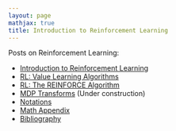 ```yaml
---
layout: page
mathjax: true
title: Introduction to Reinforcement Learning
---
```


Posts on Reinforcement Learning:
- [Introduction to Reinforcement Learning](/reinforcement_learning/2021/02/13/introduction_to_reinforcement_learning/)
- [RL: Value Learning Algorithms](/reinforcement_learning/2021/02/14/value_learning_algorithms/)
- [RL: The REINFORCE Algorithm](/reinforcement_learning/2021/02/14/reinforce/)
- [MDP Transforms](/reinforcement_learning/mdp_transforms/) (Under construction)
- [Notations](/reinforcement_learning/notations/)
- [Math Appendix](/reinforcement_learning/math_appendix/)
- [Bibliography](/reinforcement_learning/bibliography/)

